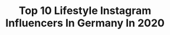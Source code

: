 ---
title: Top 10 Lifestyle Instagram Influencers In Germany In 2020
description: >-
  Find top lifestyle Instagram influencers in Germany in 2020. Most popular hashtags: #fashionblogger #blogger #fashioninspo #fashion.
platform: Instagram
profiles:
  - username: "valerie_s_secret"
    fullname: >-
      Fashion | Travel | Lifestyle 🌸
    location: "Germany"
    followers: 7787
    engagement: 1920
    commentsToLikes: 0.125443
    avatar: "https://instagram.fngo4-1.fna.fbcdn.net/v/t51.2885-19/s320x320/66303009_347694169482103_8844352653430358016_n.jpg?_nc_ht=instagram.fngo4-1.fna.fbcdn.net&_nc_ohc=68NFzB4DR6sAX_bz3KK&oh=50fb7abef94916a8b7d687ee6c696b8d&oe=5E9C805A"
    verified: false
    hashtags: "#kirschbaum, #rosenbl, #colmar, #blossom"
  - username: "nik.tiga"
    fullname: >-
      NIKOLAS SIEVE 🐾 HANNOVER
    location: "Germany"
    followers: 14578
    engagement: 1313
    commentsToLikes: 0.133842
    avatar: "https://scontent-ams4-1.cdninstagram.com/v/t51.2885-19/s320x320/55928075_402794900501847_1955312925547692032_n.jpg?_nc_ht=scontent-ams4-1.cdninstagram.com&_nc_ohc=sE04VfPGr4kAX8tRMPd&oh=b0d45eb5cf9e1b83e74b96cdc3ee35e7&oe=5E84E74F"
    verified: false
    hashtags: "#travelinspiration, #realestate, #immo, #realestateagent"
  - username: "sarahca__"
    fullname: >-
      𝗦𝗔𝗥𝗔𝗛 | 𝗙𝗔𝗦𝗛𝗜𝗢𝗡
    location: "Germany"
    followers: 26623
    engagement: 1216
    commentsToLikes: 0.113103
    avatar: "https://scontent-atl3-1.cdninstagram.com/v/t51.2885-19/s320x320/78994608_574041253155086_1868609540275044352_n.jpg?_nc_ht=scontent-atl3-1.cdninstagram.com&_nc_ohc=0jQg-Oda4BMAX9HayI_&oh=ac77d99369066a084352d7c388157fd9&oe=5EBB3496"
    verified: false
    hashtags: "#hijabsimple, #fashionstylist, #foodphotography, #hijab"
  - username: "natia_natsi"
    fullname: >-
      BEAUTY🌸LIFESTYLE🌸 BLOGGER
    location: "Germany"
    followers: 42557
    engagement: 870
    commentsToLikes: 0.673505
    avatar: "https://scontent-amt2-1.cdninstagram.com/v/t51.2885-19/s320x320/73512650_2246053172166714_2893680000307822592_n.jpg?_nc_ht=scontent-amt2-1.cdninstagram.com&_nc_ohc=5vtfqgrar00AX-HAY4P&oh=5b90ac864ec55bd8aad9e018108a3dae&oe=5EB9A5D1"
    verified: false
    hashtags: "#bloggerlife, #tintedmoisturizer, #instagermany, #italiangirl"
  - username: "bak_lifestyle"
    fullname: >-
      Yvonne
    location: "Germany"
    followers: 10142
    engagement: 1880
    commentsToLikes: 0.191716
    avatar: "https://scontent-ams4-1.cdninstagram.com/v/t51.2885-19/s320x320/89419967_512356589482571_2800386202467827712_n.jpg?_nc_ht=scontent-ams4-1.cdninstagram.com&_nc_ohc=xnr-8xB_JoEAX_v23_l&oh=1c0a1a50db223284323c56696ac2545e&oe=5EB9F4B8"
    verified: false
    hashtags: "#happy, #trend, #casualstyle, #parisstreetstyle"
  - username: "yobaemaya"
    fullname: >-
      Hai Anh 🍋 travel girl
    location: "Germany"
    followers: 7958
    engagement: 1731
    commentsToLikes: 0.122961
    avatar: "https://scontent-atl3-1.cdninstagram.com/v/t51.2885-19/s320x320/92282962_550742368908622_7484836646290980864_n.jpg?_nc_ht=scontent-atl3-1.cdninstagram.com&_nc_ohc=HOp4rQEevvwAX82cTjd&oh=e1782fe90893f1a6a1e8b14a20005738&oe=5EB87500"
    verified: false
    hashtags: "#munich, #cotedazurfrance, #travelling, #wanderlust"
  - username: "leon_dude"
    fullname: >-
      Leon
    location: "Germany"
    followers: 65322
    engagement: 2660
    commentsToLikes: 0.052309
    avatar: "https://scontent-lhr8-1.cdninstagram.com/v/t51.2885-19/s320x320/72332360_428293547858442_7958542006844653568_n.jpg?_nc_ht=scontent-lhr8-1.cdninstagram.com&_nc_ohc=6LpfXA386zgAX_qs4h7&oh=1722a04ec58eb1665fe5905251e36ad2&oe=5EBA9B80"
    verified: false
    hashtags: "#fitnessmotivation, #humpday, #leondudepresets, #travelgram"
  - username: "siniii___"
    fullname: >-
      ❝ Sɪɴᴀ  .*･｡ﾟ❞
    location: "Germany"
    followers: 18066
    engagement: 880
    commentsToLikes: 0.159712
    avatar: "https://scontent-atl3-1.cdninstagram.com/v/t51.2885-19/s320x320/90719875_314718532836537_2573643557378195456_n.jpg?_nc_ht=scontent-atl3-1.cdninstagram.com&_nc_ohc=_R7u7_wBZL4AX8g3uyd&oh=1c0b62f52ab2fbfd966c86949829dd11&oe=5EBB422E"
    verified: false
    hashtags: "#homedesign, #vansgirls, #gl, #interior"
  - username: "julia_elisa_"
    fullname: >-
      Julia Elisa
    location: "Germany"
    followers: 5365
    engagement: 1450
    commentsToLikes: 0.103117
    avatar: "https://scontent-ams4-1.cdninstagram.com/v/t51.2885-19/s320x320/87349159_2467411376852260_2965269030593626112_n.jpg?_nc_ht=scontent-ams4-1.cdninstagram.com&_nc_ohc=N9sXWSiN590AX-KyoDr&oh=3a6300dc31231921601985ad55fb884a&oe=5EB88A87"
    verified: false
    hashtags: "#whatiamwearing, #leather, #happysundayeveryone, #hoodieseason"
  - username: "burakdinc__"
    fullname: >-
      BURAK DINC 🧿
    location: "Germany"
    followers: 11131
    engagement: 1386
    commentsToLikes: 0.106384
    avatar: "https://scontent-ams4-1.cdninstagram.com/v/t51.2885-19/s320x320/74415051_2408508016145808_2013013131109859328_n.jpg?_nc_ht=scontent-ams4-1.cdninstagram.com&_nc_ohc=Lo_RlnsyRXkAX9Ue1iE&oh=4d22ba3c599398341aebf484b4c69204&oe=5EBBCA6E"
    verified: false
    hashtags: "#schwanger, #stayhome, #hamburg, #frankfurt"
---